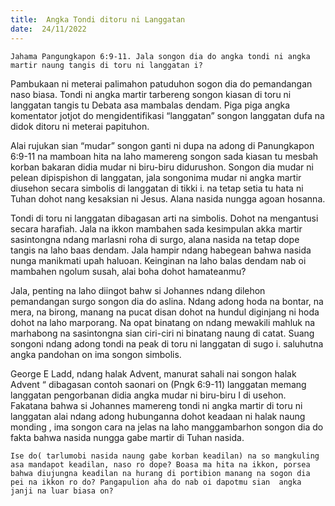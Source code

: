 ```yaml
---
title:  Angka Tondi ditoru ni Langgatan
date:  24/11/2022
---
```


`Jahama Pangungkapon 6:9-11. Jala songon dia do angka tondi ni angka martir naung tangis di toru ni langgatan i?`

Pambukaan ni  meterai palimahon  patuduhon  sogon dia do pemandangan naso biasa. Tondi ni angka martir tarbereng songon kiasan di toru ni langgatan tangis tu Debata asa mambalas dendam. Piga piga angka komentator jotjot do mengidentifikasi “langgatan” songon langgatan dufa na didok ditoru ni meterai papituhon.

Alai rujukan sian “mudar” songon ganti ni dupa na adong di Panungkapon 6:9-11 na mamboan hita na laho mamereng songon sada kiasan tu mesbah korban  bakaran didia mudar ni biru-biru didurushon. Songon dia mudar ni pelean dipispishon di langgatan, jala songonima mudar ni angka martir diusehon secara simbolis di langgatan di tikki i. na tetap setia tu hata ni Tuhan dohot  nang  kesaksian ni Jesus. Alana nasida  nungga agoan hosanna.

Tondi di toru ni langgatan  dibagasan arti na simbolis. Dohot na mengantusi secara harafiah.  Jala na ikkon mambahen sada kesimpulan akka martir sasintongna ndang marlasni roha di surgo, alana nasida na tetap dope tangis na laho baas dendam. Jala hampir ndang habegean bahwa nasida nunga manikmati upah haluoan. Keinginan na laho balas dendam nab oi mambahen ngolum susah, alai boha dohot hamateanmu?

Jala, penting na laho diingot bahw si Johannes  ndang  dilehon pemandangan surgo songon dia do aslina. Ndang adong hoda na bontar, na mera, na birong, manang  na pucat disan dohot na hundul diginjang ni hoda dohot na laho marporang. Na opat binatang on ndang mewakili mahluk na marhabong  na sasintongna sian ciri-ciri ni binatang  naung di catat. Suang songoni ndang  adong tondi na peak di toru ni langgatan di sugo i. saluhutna angka pandohan on ima songon simbolis.

George E Ladd, ndang halak Advent, manurat sahali nai songon halak Advent “ dibagasan contoh saonari on (Pngk 6:9-11) langgatan memang  langgatan pengorbanan  didia angka mudar ni biru-biru I di usehon. Fakatana bahwa si Johannes mamereng tondi ni angka  martir di toru ni langgatan alai ndang  adong hubunganna dohot keadaan ni halak  naung  monding  , ima songon  cara na jelas na laho  manggambarhon songon  dia do fakta bahwa nasida nungga gabe martir di Tuhan nasida.

`Ise do( tarlumobi nasida naung gabe korban keadilan) na so mangkuling asa mandapot keadilan, naso ro dope? Boasa ma hita na ikkon, porsea bahwa diujungna keadilan na hurang di portibion manang na sogon dia pei na ikkon ro do? Pangapulion aha do nab oi dapotmu sian  angka janji na luar biasa on?`